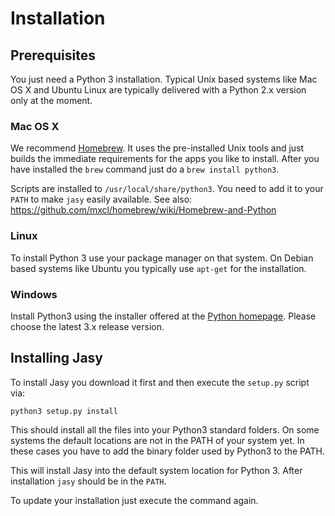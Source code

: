# Installation

## Prerequisites

You just need a Python 3 installation. Typical Unix based systems like Mac OS X and Ubuntu Linux are typically delivered with a Python 2.x version only at the moment. 

### Mac OS X

We recommend [Homebrew](http://mxcl.github.com/homebrew/). It uses the pre-installed Unix tools and just builds the immediate requirements for the apps you like to install. After you have installed the `brew` command just do a `brew install python3`.

Scripts are installed to `/usr/local/share/python3`. You need to add it to your `PATH` to make `jasy` easily available. See also: https://github.com/mxcl/homebrew/wiki/Homebrew-and-Python

### Linux

To install Python 3 use your package manager on that system. On Debian based systems like Ubuntu you typically use `apt-get` for the installation.

### Windows

Install Python3 using the installer offered at the [Python homepage](http://www.python.org/getit/releases/). Please choose the latest 3.x release version.


## Installing Jasy

To install Jasy you download it first and then execute the `setup.py` script via:

`python3 setup.py install`

This should install all the files into your Python3 standard folders. On some systems the default locations are not in the PATH of your system yet. In these cases you have to add the binary folder used by Python3 to the PATH.

This will install Jasy into the default system location for Python 3. After installation `jasy` should be in the `PATH`. 

To update your installation just execute the command again.

